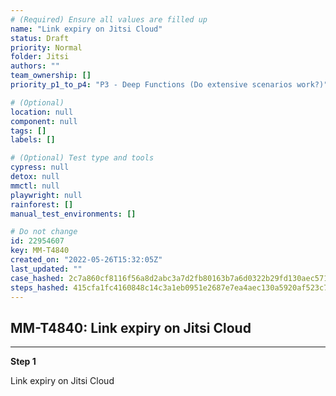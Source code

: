 ```yaml
---
# (Required) Ensure all values are filled up
name: "Link expiry on Jitsi Cloud"
status: Draft
priority: Normal
folder: Jitsi
authors: ""
team_ownership: []
priority_p1_to_p4: "P3 - Deep Functions (Do extensive scenarios work?)"

# (Optional)
location: null
component: null
tags: []
labels: []

# (Optional) Test type and tools
cypress: null
detox: null
mmctl: null
playwright: null
rainforest: []
manual_test_environments: []

# Do not change
id: 22954607
key: MM-T4840
created_on: "2022-05-26T15:32:05Z"
last_updated: ""
case_hashed: 2c7a860cf8116f56a8d2abc3a7d2fb80163b7a6d0322b29fd130aec571b47b68d98d12e9bd51b85c922c84107be8692c
steps_hashed: 415cfa1fc4160848c14c3a1eb0951e2687e7ea4aec130a5920af523c7be22652287923f83fc2256c16b3482e4c39b6f9
---
```


<!-- (Auto-generated) Based on frontmatter's "key" and "name" -->

## MM-T4840: Link expiry on Jitsi Cloud

---

**Step 1**

Link expiry on Jitsi Cloud
